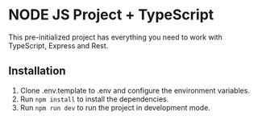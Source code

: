 # NODE JS Project + TypeScript

This pre-initialized project has everything you need to work with TypeScript, Express and Rest.


## Installation

1. Clone .env.template to .env and configure the environment variables.
2. Run `npm install` to install the dependencies.
4. Run `npm run dev` to run the project in development mode.